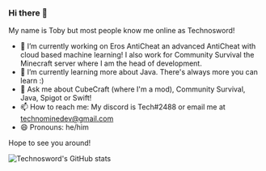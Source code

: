 ### Hi there 👋
My name is Toby but most people know me online as Technosword!

- 🔭 I’m currently working on Eros AntiCheat an advanced AntiCheat with cloud based machine learning! I also work for Community Survival the Minecraft server where I am the head of development.
- 🌱 I’m currently learning more about Java. There's always more you can learn :)
- 💬 Ask me about CubeCraft (where I'm a mod), Community Survival, Java, Spigot or Swift!
- 📫 How to reach me: My discord is Tech#2488 or email me at technominedev@gmail.com
- 😄 Pronouns: he/him 

Hope to see you around!

![Technosword's GitHub stats](https://github-readme-stats.vercel.app/api?username=Technosword&show_icons=true)

